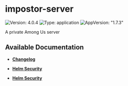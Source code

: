 # impostor-server

![Version: 4.0.4](https://img.shields.io/badge/Version-4.0.4-informational?style=flat-square) ![Type: application](https://img.shields.io/badge/Type-application-informational?style=flat-square) ![AppVersion: "1.7.3"](https://img.shields.io/badge/AppVersion-"1.7.3"-informational?style=flat-square)

A private Among Us server

## Available Documentation

- [**Changelog**](CHANGELOG)

- [**Helm Security**](container-security)

- [**Helm Security**](helm-security)

